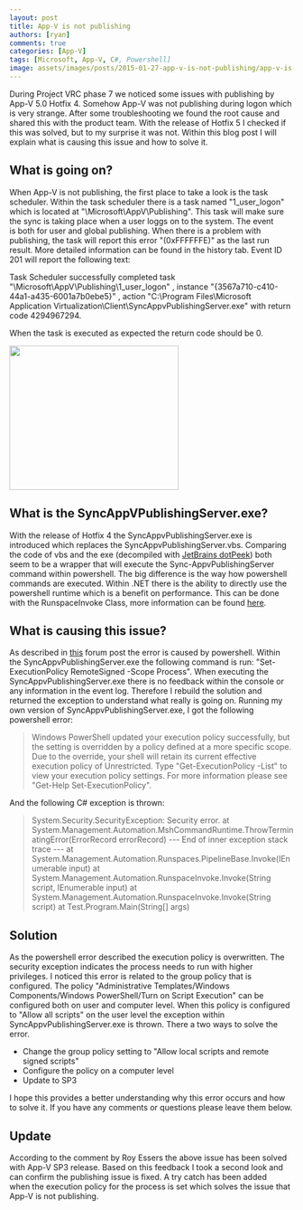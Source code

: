 ```yaml
---
layout: post
title: App-V is not publishing
authors: [ryan]
comments: true
categories: [App-V]
tags: [Microsoft, App-V, C#, Powershell]
image: assets/images/posts/2015-01-27-app-v-is-not-publishing/app-v-is-not-publishing.png
---
```

During Project VRC phase 7 we noticed some issues with publishing by App-V 5.0 Hotfix 4. Somehow App-V was not publishing during logon which is very strange. After some troubleshooting we found the root cause and shared this with the product team. With the release of Hotfix 5 I checked if this was solved, but to my surprise it was not. Within this blog post I will explain what is causing this issue and how to solve it.
<h2>What is going on?</h2>
When App-V is not publishing, the first place to take a look is the task scheduler. Within the task scheduler there is a task named "1_user_logon" which is located at "\Microsoft\AppV\Publishing". This task will make sure the sync is taking place when a user loggs on to the system. The event is both for user and global publishing. When there is a problem with publishing, the task will report this error "(0xFFFFFFE)" as the last run result. More detailed information can be found in the history tab. Event ID 201 will report the following text:

Task Scheduler successfully completed task "\Microsoft\AppV\Publishing\1_user_logon" , instance "{3567a710-c410-44a1-a435-6001a7b0ebe5}" , action "C:\Program Files\Microsoft Application Virtualization\Client\SyncAppvPublishingServer.exe" with return code 4294967294.

When the task is executed as expected the return code should be 0.

<a href="{{site.baseurl}}/assets/images/posts/2015-01-27-app-v-is-not-publishing/AppV-Task-Error.png"><img class="alignnone size-medium wp-image-3088" src="{{site.baseurl}}/assets/images/posts/2015-01-27-app-v-is-not-publishing/AppV-Task-Error.png" alt="" width="300" height="255" /></a>
<h2>What is the SyncAppVPublishingServer.exe?</h2>
With the release of Hotfix 4 the SyncAppvPublishingServer.exe is introduced which replaces the SyncAppvPublishingServer.vbs. Comparing the code of vbs and the exe (decompiled with <a href="https://www.jetbrains.com/decompiler/" target="_blank">JetBrains dotPeek</a>) both seem to be a wrapper that will execute the Sync-AppvPublishingServer command within powershell. The big difference is the way how powershell commands are executed. Within .NET there is the ability to directly use the powershell runtime which is a benefit on performance. This can be done with the RunspaceInvoke Class, more information can be found <a href="https://msdn.microsoft.com/en-us/library/system.management.automation.runspaceinvoke(v=vs.85).aspx" target="_blank">here</a>.
<h2>What is causing this issue?</h2>
As described in <a href="https://social.technet.microsoft.com/Forums/en-US/acfe8644-5101-4243-8e3f-0eb15107a1ca/appv-5-sp2-hf4-scheduled-tasks-failing-in-citrix-xendesktop-environment?forum=mdopappv" target="_blank">this</a> forum post the error is caused by powershell. Within the SyncAppvPublishingServer.exe the following command is run: "Set-ExecutionPolicy RemoteSigned -Scope Process". When executing the SyncAppvPublishingServer.exe there is no feedback within the console or any information in the event log. Therefore I rebuild the solution and returned the exception to understand what really is going on. Running my own version of SyncAppvPublishingServer.exe, I got the following powershell error:
<blockquote>Windows PowerShell updated your execution policy successfully, but the setting is overridden by a policy defined at a more specific scope.
Due to the override, your shell will retain its current effective execution policy of Unrestricted. Type "Get-ExecutionPolicy -List" to view your execution policy settings.
For more information please see "Get-Help Set-ExecutionPolicy".</blockquote>
And the following C# exception is thrown:
<blockquote>System.Security.SecurityException: Security error.
at System.Management.Automation.MshCommandRuntime.ThrowTerminatingError(ErrorRecord errorRecord)
--- End of inner exception stack trace ---
at System.Management.Automation.Runspaces.PipelineBase.Invoke(IEnumerable input)
at System.Management.Automation.RunspaceInvoke.Invoke(String script, IEnumerable input)
at System.Management.Automation.RunspaceInvoke.Invoke(String script)
at Test.Program.Main(String[] args)</blockquote>
<h2>Solution</h2>
As the powershell error described the execution policy is overwritten. The security exception indicates the process needs to run with higher privileges. I noticed this error is related to the group policy that is configured. The policy "Administrative Templates/Windows Components/Windows PowerShell/Turn on Script Execution" can be configured both on user and computer level. When this policy is configured to "Allow all scripts" on the user level the exception within SyncAppvPublishingServer.exe is thrown. There a two ways to solve the error.
<ul>
 	<li>Change the group policy setting to "Allow local scripts and remote signed scripts"</li>
 	<li>Configure the policy on a computer level</li>
 	<li>Update to SP3</li>
</ul>
I hope this provides a better understanding why this error occurs and how to solve it. If you have any comments or questions please leave them below.
<h2>Update</h2>
According to the comment by Roy Essers the above issue has been solved with App-V SP3 release. Based on this feedback I took a second look and can confirm the publishing issue is fixed. A try catch has been added when the execution policy for the process is set which solves the issue that App-V is not publishing.
